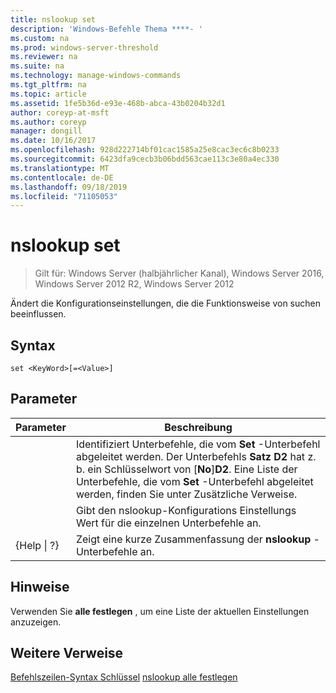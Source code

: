```yaml
---
title: nslookup set
description: 'Windows-Befehle Thema ****- '
ms.custom: na
ms.prod: windows-server-threshold
ms.reviewer: na
ms.suite: na
ms.technology: manage-windows-commands
ms.tgt_pltfrm: na
ms.topic: article
ms.assetid: 1fe5b36d-e93e-468b-abca-43b0204b32d1
author: coreyp-at-msft
ms.author: coreyp
manager: dongill
ms.date: 10/16/2017
ms.openlocfilehash: 928d222714bf01cac1585a25e8cac3ec6c8b0233
ms.sourcegitcommit: 6423dfa9cecb3b06bdd563cae113c3e80a4ec330
ms.translationtype: MT
ms.contentlocale: de-DE
ms.lasthandoff: 09/18/2019
ms.locfileid: "71105053"
---
```

# <a name="nslookup-set"></a>nslookup set

>Gilt für: Windows Server (halbjährlicher Kanal), Windows Server 2016, Windows Server 2012 R2, Windows Server 2012

Ändert die Konfigurationseinstellungen, die die Funktionsweise von suchen beeinflussen.
## <a name="syntax"></a>Syntax
```
set <KeyWord>[=<Value>]
```
## <a name="parameters"></a>Parameter

|    Parameter    |                                                                                                                    Beschreibung                                                                                                                    |
|-----------------|---------------------------------------------------------------------------------------------------------------------------------------------------------------------------------------------------------------------------------------------------|
|    <KeyWord>    | Identifiziert Unterbefehle, die vom **Set** -Unterbefehl abgeleitet werden. Der Unterbefehls **Satz D2** hat z. b. ein Schlüsselwort von [**No**]**D2**. Eine Liste der Unterbefehle, die vom **Set** -Unterbefehl abgeleitet werden, finden Sie unter Zusätzliche Verweise. |
|     <Value>     |                                                                                      Gibt den nslookup-Konfigurations Einstellungs Wert für die einzelnen Unterbefehle an.                                                                                      |
| {Help &#124; ?} |                                                                                               Zeigt eine kurze Zusammenfassung der **nslookup** -Unterbefehle an.                                                                                               |

## <a name="remarks"></a>Hinweise
Verwenden Sie **alle festlegen** , um eine Liste der aktuellen Einstellungen anzuzeigen.
## <a name="additional-references"></a>Weitere Verweise
[Befehlszeilen-Syntax Schlüssel](command-line-syntax-key.md)
[nslookup alle festlegen](nslookup-set-all.md)
